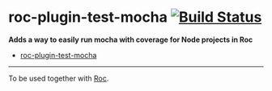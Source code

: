 # roc-plugin-test-mocha [![Build Status](https://travis-ci.org/voldern/roc-plugin-test-mocha.svg?branch=master)](https://travis-ci.org/)

__Adds a way to easily run mocha with coverage for Node projects in Roc__  
- [roc-plugin-test-mocha](/extensions/roc-plugin-test-mocha)

---
To be used together with [Roc](https://github.com/rocjs/roc).

